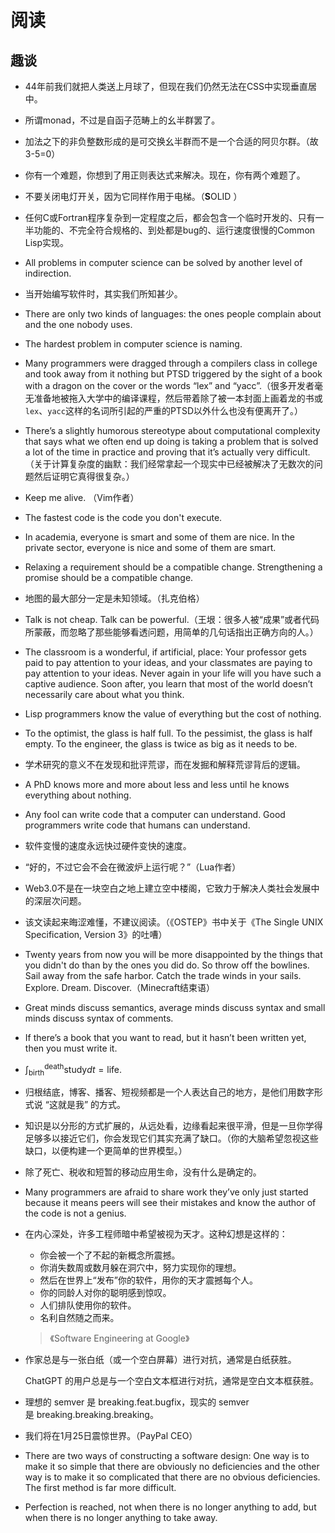 # 阅读

## 趣谈

*   44年前我们就把人类送上月球了，但现在我们仍然无法在CSS中实现垂直居中。
*   所谓monad，不过是自函子范畴上的幺半群罢了。
*   加法之下的非负整数形成的是可交换幺半群而不是一个合适的阿贝尔群。（故3-5=0）
*   你有一个难题，你想到了用正则表达式来解决。现在，你有两个难题了。
*   不要关闭电灯开关，因为它同样作用于电梯。（**S**OLID ）
*   任何C或Fortran程序复杂到一定程度之后，都会包含一个临时开发的、只有一半功能的、不完全符合规格的、到处都是bug的、运行速度很慢的Common Lisp实现。
*   All problems in computer science can be solved by another level of indirection.
*   当开始编写软件时，其实我们所知甚少。
*   There are only two kinds of languages: the ones people complain about and the one nobody uses.
*   The hardest problem in computer science is naming.
*   Many programmers were dragged through a compilers class in college and took away from it nothing but PTSD triggered by the sight of a book with a dragon on the cover or the words “lex” and “yacc”.（很多开发者毫无准备地被拖入大学中的编译课程，然后带着除了被一本封面上画着龙的书或`lex`、`yacc`这样的名词所引起的严重的PTSD以外什么也没有便离开了。）
*   There’s a slightly humorous stereotype about computational complexity that says what we often end up doing is taking a problem that is solved a lot of the time in practice and proving that it’s actually very difficult.（关于计算复杂度的幽默：我们经常拿起一个现实中已经被解决了无数次的问题然后证明它真得很复杂。）
*   Keep me alive. （Vim作者）
*   The fastest code is the code you don't execute.
*   In academia, everyone is smart and some of them are nice. In the private sector, everyone is nice and some of them are smart.
*   Relaxing a requirement should be a compatible change. Strengthening a promise should be a compatible change.
*   地图的最大部分一定是未知领域。（扎克伯格）
*   Talk is not cheap. Talk can be powerful.（王垠：很多人被“成果”或者代码所蒙蔽，而忽略了那些能够看透问题，用简单的几句话指出正确方向的人。）
*   The classroom is a wonderful, if artificial, place: Your professor gets paid to pay attention to your ideas, and your classmates are paying to pay attention to your ideas. Never again in your life will you have such a captive audience. Soon after, you learn that most of the world doesn’t necessarily care about what you think.
*   Lisp programmers know the value of everything but the cost of nothing.
*   To the optimist, the glass is half full. To the pessimist, the glass is half empty. To the engineer, the glass is twice as big as it needs to be.
*   学术研究的意义不在发现和批评荒谬，而在发掘和解释荒谬背后的逻辑。
*   A PhD knows more and more about less and less until he knows everything about nothing.
*   Any fool can write code that a computer can understand. Good programmers write code that humans can understand.
*   软件变慢的速度永远快过硬件变快的速度。
*   “好的，不过它会不会在微波炉上运行呢？”（Lua作者）
*   Web3.0不是在一块空白之地上建立空中楼阁，它致力于解决人类社会发展中的深层次问题。
*   该文读起来晦涩难懂，不建议阅读。（《OSTEP》书中关于《The Single UNIX Specification, Version 3》的吐嘈）
*   Twenty years from now you will be more disappointed by the things that you didn't do than by the ones you did do. So throw off the bowlines. Sail away from the safe harbor. Catch the trade winds in your sails. Explore. Dream. Discover.（Minecraft结束语）
*   Great minds discuss semantics, average minds discuss syntax and small minds discuss syntax of comments.
*   If there’s a book that you want to read, but it hasn’t been written yet, then you must write it.
*   $\int_{\text{birth}}^{\text{death}} \text{study}dt = \text{life}$.
*   归根结底，博客、播客、短视频都是一个人表达自己的地方，是他们用数字形式说 “这就是我” 的方式。
*   知识是以分形的方式扩展的，从远处看，边缘看起来很平滑，但是一旦你学得足够多以接近它们，你会发现它们其实充满了缺口。（你的大脑希望忽视这些缺口，以便构建一个更简单的世界模型。）
*   除了死亡、税收和短暂的移动应用生命，没有什么是确定的。
*   Many programmers are afraid to share work they’ve only just started because it means peers will see their mistakes and know the author of the code is not a genius. 
* 在内心深处，许多工程师暗中希望被视为天才。这种幻想是这样的：

   * 你会被一个了不起的新概念所震撼。
   * 你消失数周或数月躲在洞穴中，努力实现你的理想。
   * 然后在世界上“发布”你的软件，用你的天才震撼每个人。
   * 你的同龄人对你的聪明感到惊叹。
   * 人们排队使用你的软件。
   * 名利自然随之而来。

    >《Software Engineering at Google》
* 作家总是与一张白纸（或一个空白屏幕）进行对抗，通常是白纸获胜。

  ChatGPT 的用户总是与一个空白文本框进行对抗，通常是空白文本框获胜。
* 理想的 semver 是 breaking.feat.bugfix，现实的 semver 是 breaking.breaking.breaking。
* 我们将在1月25日震惊世界。（PayPal CEO）
* There are two ways of constructing a software design: One way is to make it so simple that there are obviously no deficiencies and the other way is to make it so complicated that there are no obvious deficiencies. The first method is far more difficult.
* Perfection is reached, not when there is no longer anything to add, but when there is no longer anything to take away.

